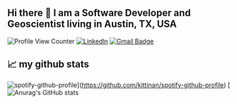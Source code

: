 ## Hi there 👋 I am a Software Developer and Geoscientist living in Austin, TX, USA

![Profile View Counter](https://komarev.com/ghpvc/?username=mariafgg-utpge)
[![Linkedln](https://img.shields.io/badge/LinkedIn-0077B5?style=flat-square&logo=linkedin&logoColor=white)](https://www.linkedin.com/in/maria-fernanda-g-5a2753224/)
[![Gmail Badge](https://img.shields.io/badge/-Gmail-c14438?style=flat-square&logo=Gmail&logoColor=white&link=mailto:mariafgg@utexas.edu)](mailto:mariafgg@utexas.edu)




## 📈 my github stats
![spotify-github-profile](https://spotify-github-profile.kittinanx.com/api/view?uid=mariafgg1989&cover_image=true&theme=default&show_offline=false&background_color=121212&interchange=false)](https://github.com/kittinan/spotify-github-profile)
[![Anurag's GitHub stats](https://github-readme-stats.vercel.app/api?username=mariafgg-utpge&show_icons=true&theme=radical)
